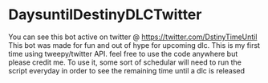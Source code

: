 # DaysuntilDestinyDLCTwitter
You can see this bot active on twitter @ https://twitter.com/DstinyTimeUntil
This bot was made for fun and out of hype for upcoming dlc. This is my first time using tweepy/twitter API.
feel free to use the code anywhere but please credit me.
To use it, some sort of schedular will need to run the script everyday in order to see the remaining time until a dlc is released
